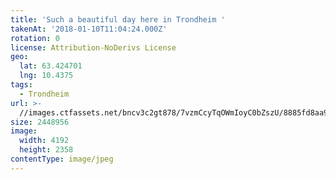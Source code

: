 ```yaml
---
title: 'Such a beautiful day here in Trondheim '
takenAt: '2018-01-10T11:04:24.000Z'
rotation: 0
license: Attribution-NoDerivs License
geo:
  lat: 63.424701
  lng: 10.4375
tags:
  - Trondheim
url: >-
  //images.ctfassets.net/bncv3c2gt878/7vzmCcyTqOWmIoyC0bZszU/8885fd8aa98aa38b18be24e5b7288ec3/such-a-beautiful-day-here-in-trondheim_38903246784_o
size: 2448956
image:
  width: 4192
  height: 2358
contentType: image/jpeg
---
```


